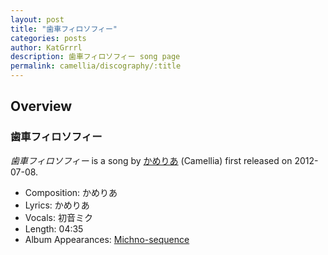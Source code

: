 ```yaml
---
layout: post
title: "歯車フィロソフィー"
categories: posts
author: KatGrrrl
description: 歯車フィロソフィー song page
permalink: camellia/discography/:title
---
```


## Overview

### 歯車フィロソフィー

*歯車フィロソフィー* is a song by [かめりあ](<{% link postsWiki/_posts/2023-12-10-camellia.md %}>) (Camellia) first released on 2012-07-08.

* Composition: かめりあ
* Lyrics: かめりあ
* Vocals: 初音ミク
* Length: 04:35
* Album Appearances: [Michno-sequence](<{% link postsInclude/_posts/camellia/albums/Michno-sequence/2023-12-06-Michno-sequence.md %}>)
